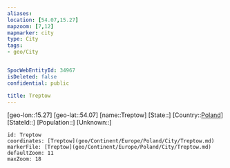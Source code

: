 ```yaml
---
aliases: 
location: [54.07,15.27]
mapzoom: [7,12] 
mapmarker: city 
type: City
tags:
- geo/City


SpocWebEntityId: 34967
isDeleted: false
confidential: public

title: Treptow
---
```

[geo-lon::15.27]
[geo-lat::54.07]
[name::Treptow]
[State::]
[Country::[Poland](geo/Continent/Europe/Poland.md)]
[StateId::]
[Population::]
[Unknown::]


```leaflet
id: Treptow
coordinates: [Treptow](geo/Continent/Europe/Poland/City/Treptow.md)
markerFile: [Treptow](geo/Continent/Europe/Poland/City/Treptow.md)
defaultZoom: 11 
maxZoom: 18
```


